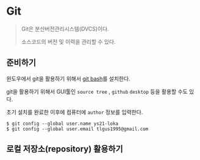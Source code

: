 # Git

> Git은 분산버전관리시스템(DVCS)이다.
>
> 소스코드의 버전 및 이력을 관리할 수 있다.

## 준비하기

윈도우에서 git을 활용하기 위해서 [git bash](https://gitforwindows.org)를 설치한다.

git을 활용하기 위해서 GUI툴인 `source tree` , `github` `desktop` 등을 활용할 수도 있다.

초기 설치를 완료한 이후에 컴퓨터에 `author` 정보를 입력한다.

```gitbash
$ git config --global user.name ys21-loka
$ git config --global user.email tlgus1995@gmail.com
```

## 로컬 저장소(repository) 활용하기





